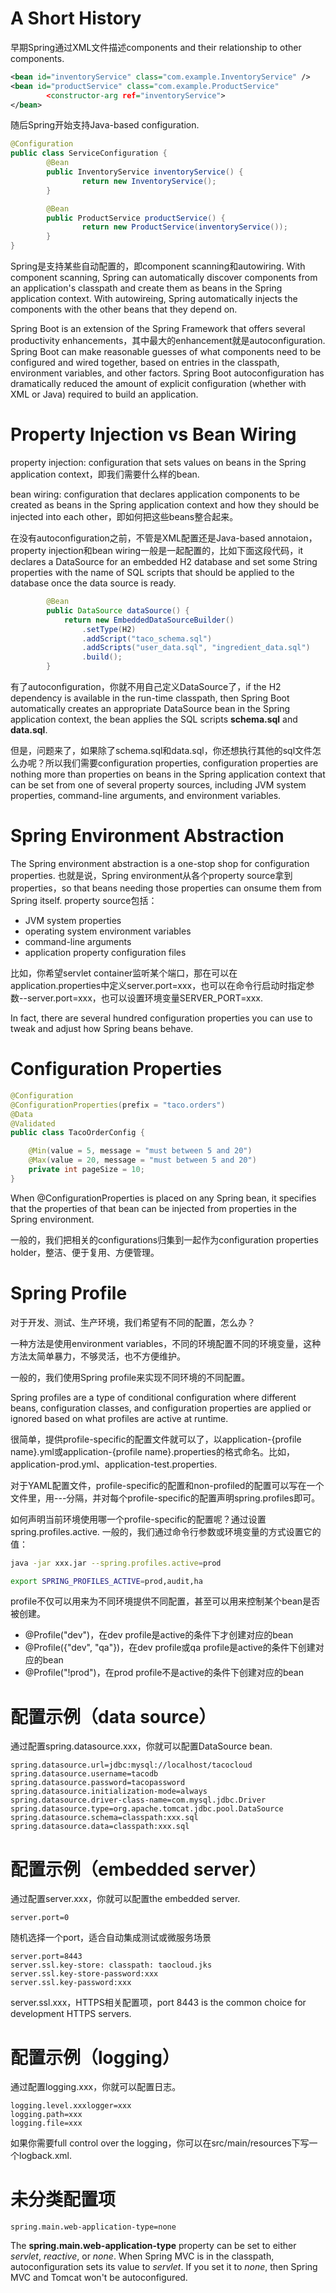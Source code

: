 # A Short History
早期Spring通过XML文件描述components and their relationship to other components. 
```xml
<bean id="inventoryService" class="com.example.InventoryService" />
<bean id="productService" class="com.example.ProductService"
		<constructor-arg ref="inventoryService">
</bean>
```

随后Spring开始支持Java-based configuration.
```java
@Configuration
public class ServiceConfiguration {
		@Bean
		public InventoryService inventoryService() {
				return new InventoryService();
		}

		@Bean 
		public ProductService productService() { 
				return new ProductService(inventoryService()); 
		}
}
```

Spring是支持某些自动配置的，即component scanning和autowiring. With component scanning, Spring can automatically discover components from an application's classpath and create them as beans in the Spring application context. With autowireing, Spring automatically injects the components with the other beans that they depend on.

Spring Boot is an extension of the Spring Framework that offers several productivity enhancements，其中最大的enhancement就是autoconfiguration. Spring Boot can make reasonable guesses of what components need to be configured and wired together, based on entries in the classpath, environment variables, and other factors. Spring Boot autoconfiguration has dramatically reduced the amount of explicit configuration (whether with XML or Java) required to build an application.

# Property Injection vs Bean Wiring
property injection: configuration that sets values on beans in the Spring application context，即我们需要什么样的bean.

bean wiring: configuration that declares application components to be created as beans in the Spring application context and how they should be injected into each other，即如何把这些beans整合起来。

在没有autoconfiguration之前，不管是XML配置还是Java-based annotaion，property injection和bean wiring一般是一起配置的，比如下面这段代码，it declares a DataSource for an embedded H2 database and set some String properties with the name of SQL scripts that should be applied to the database once the data source is ready.

```java
		@Bean
		public DataSource dataSource() {
			return new EmbeddedDataSourceBuilder()
				.setType(H2)
				.addScript("taco_schema.sql")
				.addScripts("user_data.sql", "ingredient_data.sql")
				.build();
		}
```

有了autoconfiguration，你就不用自己定义DataSource了，if the H2 dependency is available in the run-time classpath, then Spring Boot automatically creates an appropriate DataSource bean in the Spring application context, the bean applies the SQL scripts **schema.sql** and **data.sql**.

但是，问题来了，如果除了schema.sql和data.sql，你还想执行其他的sql文件怎么办呢？所以我们需要configuration properties, configuration properties are nothing more than properties on beans in the Spring application context that can be set from one of several property sources, including JVM system properties, command-line arguments, and environment variables.

# Spring Environment Abstraction
The Spring environment abstraction is a one-stop shop for configuration properties. 也就是说，Spring environment从各个property source拿到properties，so that beans needing those properties can onsume them from Spring itself. property source包括：
- JVM system properties
- operating system environment variables
- command-line arguments
- application property configuration files

比如，你希望servlet container监听某个端口，那在可以在application.properties中定义server.port=xxx，也可以在命令行启动时指定参数--server.port=xxx，也可以设置环境变量SERVER_PORT=xxx.

In fact, there are several hundred configuration properties you can use to tweak and adjust how Spring beans behave.

# Configuration Properties
```java
@Configuration
@ConfigurationProperties(prefix = "taco.orders")
@Data
@Validated
public class TacoOrderConfig {

    @Min(value = 5, message = "must between 5 and 20")
    @Max(value = 20, message = "must between 5 and 20")
    private int pageSize = 10;
}
```
When @ConfigurationProperties is placed on any Spring bean, it specifies that the properties of that bean can be injected from properties in the Spring environment.

一般的，我们把相关的configurations归集到一起作为configuration properties holder，整洁、便于复用、方便管理。

# Spring Profile
对于开发、测试、生产环境，我们希望有不同的配置，怎么办？

一种方法是使用environment variables，不同的环境配置不同的环境变量，这种方法太简单暴力，不够灵活，也不方便维护。

一般的，我们使用Spring profile来实现不同环境的不同配置。

Spring profiles are a type of conditional configuration where different beans, configuration classes, and configuration properties are applied or ignored based on what profiles are active at runtime.

很简单，提供profile-specific的配置文件就可以了，以application-{profile name}.yml或application-{profile name}.properties的格式命名。比如，application-prod.yml、application-test.properties.

对于YAML配置文件，profile-specific的配置和non-profiled的配置可以写在一个文件里，用---分隔，并对每个profile-specific的配置声明spring.profiles即可。

如何声明当前环境使用哪一个profile-specific的配置呢？通过设置spring.profiles.active. 一般的，我们通过命令行参数或环境变量的方式设置它的值：
```bash
java -jar xxx.jar --spring.profiles.active=prod

export SPRING_PROFILES_ACTIVE=prod,audit,ha
```

profile不仅可以用来为不同环境提供不同配置，甚至可以用来控制某个bean是否被创建。
- @Profile("dev")，在dev profile是active的条件下才创建对应的bean
- @Profile({"dev", "qa"})，在dev profile或qa profile是active的条件下创建对应的bean
- @Profile("!prod")，在prod profile不是active的条件下创建对应的bean

# 配置示例（data source）
通过配置spring.datasource.xxx，你就可以配置DataSource bean.

```properties
spring.datasource.url=jdbc:mysql://localhost/tacocloud
spring.datasource.username=tacodb
spring.datasource.password=tacopassword
spring.datasource.initialization-mode=always
spring.datasource.driver-class-name=com.mysql.jdbc.Driver
spring.datasource.type=org.apache.tomcat.jdbc.pool.DataSource
spring.datasource.schema=classpath:xxx.sql
spring.datasource.data=classpath:xxx.sql
```

# 配置示例（embedded server）
通过配置server.xxx，你就可以配置the embedded server.

```properties
server.port=0
```
随机选择一个port，适合自动集成测试或微服务场景

```properties
server.port=8443
server.ssl.key-store: classpath: taocloud.jks
server.ssl.key-store-password:xxx
server.ssl.key-password:xxx
```
server.ssl.xxx，HTTPS相关配置项，port 8443 is the common choice for development HTTPS servers.

# 配置示例（logging）
通过配置logging.xxx，你就可以配置日志。

```properties
logging.level.xxxlogger=xxx
logging.path=xxx
logging.file=xxx
```

如果你需要full control over the logging，你可以在src/main/resources下写一个logback.xml.

# 未分类配置项
```properties
spring.main.web-application-type=none
```
The **spring.main.web-application-type** property can be set to either *servlet*, *reactive*, or *none*. When Spring MVC is in the classpath, autoconfiguration sets its value to *servlet*. If you set it to *none*, then Spring MVC and Tomcat won't be autoconfigured.